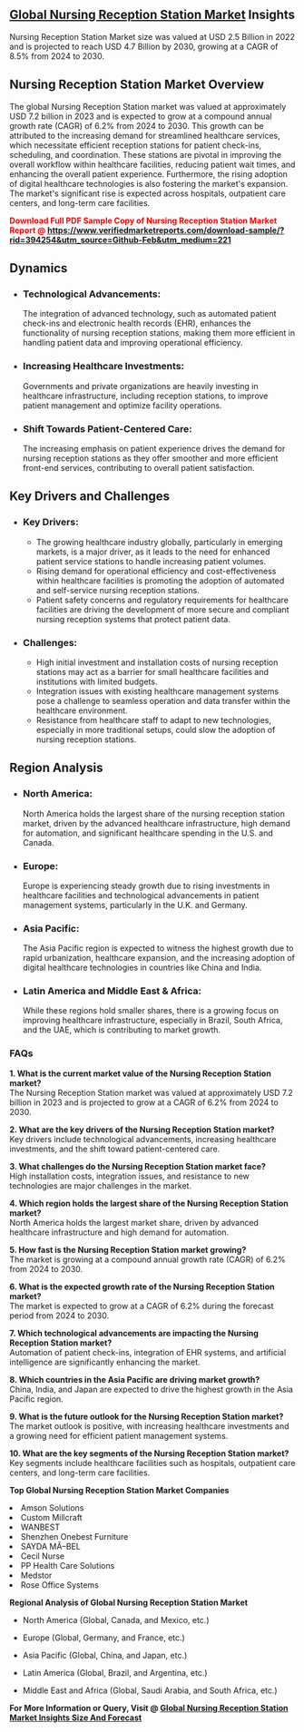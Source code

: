 <h2><a href="https://www.verifiedmarketreports.com/download-sample/?rid=394254&amp;utm_source=Github&amp;utm_medium=221" target="_blank">Global Nursing Reception Station Market</a> Insights</h2><p>Nursing Reception Station Market size was valued at USD 2.5 Billion in 2022 and is projected to reach USD 4.7 Billion by 2030, growing at a CAGR of 8.5% from 2024 to 2030.</p><p> <h2>Nursing Reception Station Market Overview</h2> <p>The global Nursing Reception Station market was valued at approximately USD 7.2 billion in 2023 and is expected to grow at a compound annual growth rate (CAGR) of 6.2% from 2024 to 2030. This growth can be attributed to the increasing demand for streamlined healthcare services, which necessitate efficient reception stations for patient check-ins, scheduling, and coordination. These stations are pivotal in improving the overall workflow within healthcare facilities, reducing patient wait times, and enhancing the overall patient experience. Furthermore, the rising adoption of digital healthcare technologies is also fostering the market's expansion. The market's significant rise is expected across hospitals, outpatient care centers, and long-term care facilities.</p> <p><b><p><span class=""><span style="color: #ff0000;"><strong>Download Full PDF Sample Copy of Nursing Reception Station Market Report</strong> @ </span><a href="https://www.verifiedmarketreports.com/download-sample/?rid=394254&amp;utm_source=Github-Feb&amp;utm_medium=221" target="_blank">https://www.verifiedmarketreports.com/download-sample/?rid=394254&amp;utm_source=Github-Feb&amp;utm_medium=221</a></span></p></b></p> <h2>Dynamics</h2> <ul> <li><h3>Technological Advancements:</h3> The integration of advanced technology, such as automated patient check-ins and electronic health records (EHR), enhances the functionality of nursing reception stations, making them more efficient in handling patient data and improving operational efficiency.</li> <li><h3>Increasing Healthcare Investments:</h3> Governments and private organizations are heavily investing in healthcare infrastructure, including reception stations, to improve patient management and optimize facility operations.</li> <li><h3>Shift Towards Patient-Centered Care:</h3> The increasing emphasis on patient experience drives the demand for nursing reception stations as they offer smoother and more efficient front-end services, contributing to overall patient satisfaction.</li> </ul> <h2>Key Drivers and Challenges</h2> <ul> <li><h3>Key Drivers:</h3> <ul> <li>The growing healthcare industry globally, particularly in emerging markets, is a major driver, as it leads to the need for enhanced patient service stations to handle increasing patient volumes.</li> <li>Rising demand for operational efficiency and cost-effectiveness within healthcare facilities is promoting the adoption of automated and self-service nursing reception stations.</li> <li>Patient safety concerns and regulatory requirements for healthcare facilities are driving the development of more secure and compliant nursing reception systems that protect patient data.</li> </ul> </li> <li><h3>Challenges:</h3> <ul> <li>High initial investment and installation costs of nursing reception stations may act as a barrier for small healthcare facilities and institutions with limited budgets.</li> <li>Integration issues with existing healthcare management systems pose a challenge to seamless operation and data transfer within the healthcare environment.</li> <li>Resistance from healthcare staff to adapt to new technologies, especially in more traditional setups, could slow the adoption of nursing reception stations.</li> </ul> </li> </ul> <h2>Region Analysis</h2> <ul> <li><h3>North America:</h3> North America holds the largest share of the nursing reception station market, driven by the advanced healthcare infrastructure, high demand for automation, and significant healthcare spending in the U.S. and Canada.</li> <li><h3>Europe:</h3> Europe is experiencing steady growth due to rising investments in healthcare facilities and technological advancements in patient management systems, particularly in the U.K. and Germany.</li> <li><h3>Asia Pacific:</h3> The Asia Pacific region is expected to witness the highest growth due to rapid urbanization, healthcare expansion, and the increasing adoption of digital healthcare technologies in countries like China and India.</li> <li><h3>Latin America and Middle East & Africa:</h3> While these regions hold smaller shares, there is a growing focus on improving healthcare infrastructure, especially in Brazil, South Africa, and the UAE, which is contributing to market growth.</li> </ul> <h3>FAQs</h3> <p><b>1. What is the current market value of the Nursing Reception Station market?</b><br> The Nursing Reception Station market was valued at approximately USD 7.2 billion in 2023 and is projected to grow at a CAGR of 6.2% from 2024 to 2030.</p> <p><b>2. What are the key drivers of the Nursing Reception Station market?</b><br> Key drivers include technological advancements, increasing healthcare investments, and the shift toward patient-centered care.</p> <p><b>3. What challenges do the Nursing Reception Station market face?</b><br> High installation costs, integration issues, and resistance to new technologies are major challenges in the market.</p> <p><b>4. Which region holds the largest share of the Nursing Reception Station market?</b><br> North America holds the largest market share, driven by advanced healthcare infrastructure and high demand for automation.</p> <p><b>5. How fast is the Nursing Reception Station market growing?</b><br> The market is growing at a compound annual growth rate (CAGR) of 6.2% from 2024 to 2030.</p> <p><b>6. What is the expected growth rate of the Nursing Reception Station market?</b><br> The market is expected to grow at a CAGR of 6.2% during the forecast period from 2024 to 2030.</p> <p><b>7. Which technological advancements are impacting the Nursing Reception Station market?</b><br> Automation of patient check-ins, integration of EHR systems, and artificial intelligence are significantly enhancing the market.</p> <p><b>8. Which countries in the Asia Pacific are driving market growth?</b><br> China, India, and Japan are expected to drive the highest growth in the Asia Pacific region.</p> <p><b>9. What is the future outlook for the Nursing Reception Station market?</b><br> The market outlook is positive, with increasing healthcare investments and a growing need for efficient patient management systems.</p> <p><b>10. What are the key segments of the Nursing Reception Station market?</b><br> Key segments include healthcare facilities such as hospitals, outpatient care centers, and long-term care facilities.</p> </p><p><strong>Top Global Nursing Reception Station Market Companies</strong></p><div data-test-id=""><p><li>Amson Solutions</li><li> Custom Millcraft</li><li> WANBEST</li><li> Shenzhen Onebest Furniture</li><li> SAYDA MÃ–BEL</li><li> Cecil Nurse</li><li> PP Health Care Solutions</li><li> Medstor</li><li> Rose Office Systems</li></p><div><strong>Regional Analysis of&nbsp;Global Nursing Reception Station Market</strong></div><ul><li dir="ltr"><p dir="ltr">North America&nbsp;(Global, Canada, and Mexico, etc.)</p></li><li dir="ltr"><p dir="ltr">Europe (Global, Germany, and France, etc.)</p></li><li dir="ltr"><p dir="ltr">Asia Pacific&nbsp;(Global, China, and Japan, etc.)</p></li><li dir="ltr"><p dir="ltr">Latin America&nbsp;(Global, Brazil, and Argentina, etc.)</p></li><li dir="ltr">Middle East and Africa&nbsp;(Global, Saudi Arabia, and South Africa, etc.)</li></ul><p><strong>For More Information or Query, Visit @&nbsp;</strong><strong><a href="https://www.verifiedmarketreports.com/product/nursing-reception-station-market/?utm_source=Github&amp;utm_medium=221" target="_blank">Global Nursing Reception Station Market Insights Size And Forecast</a></strong></p></div>
